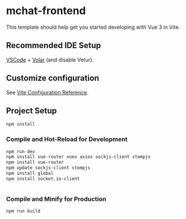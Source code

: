 # mchat-frontend

This template should help get you started developing with Vue 3 in Vite.

## Recommended IDE Setup

[VSCode](https://code.visualstudio.com/) + [Volar](https://marketplace.visualstudio.com/items?itemName=Vue.volar) (and disable Vetur).

## Customize configuration

See [Vite Configuration Reference](https://vitejs.dev/config/).

## Project Setup

```sh
npm install
```

### Compile and Hot-Reload for Development

```sh
npm run dev
npm install vue-router vuex axios sockjs-client stompjs
npm install vue-router
npm update sockjs-client stompjs
npm install global
npm install socket.io-client



```

### Compile and Minify for Production

```sh
npm run build
```
